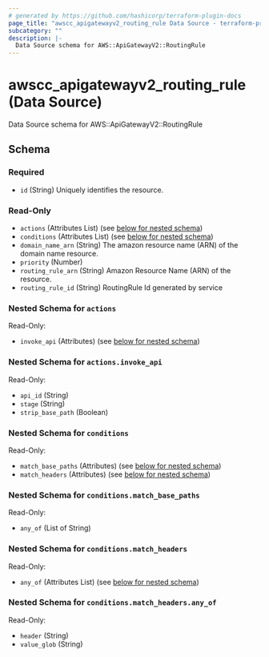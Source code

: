 ```yaml
---
# generated by https://github.com/hashicorp/terraform-plugin-docs
page_title: "awscc_apigatewayv2_routing_rule Data Source - terraform-provider-awscc"
subcategory: ""
description: |-
  Data Source schema for AWS::ApiGatewayV2::RoutingRule
---
```


# awscc_apigatewayv2_routing_rule (Data Source)

Data Source schema for AWS::ApiGatewayV2::RoutingRule



<!-- schema generated by tfplugindocs -->
## Schema

### Required

- `id` (String) Uniquely identifies the resource.

### Read-Only

- `actions` (Attributes List) (see [below for nested schema](#nestedatt--actions))
- `conditions` (Attributes List) (see [below for nested schema](#nestedatt--conditions))
- `domain_name_arn` (String) The amazon resource name (ARN) of the domain name resource.
- `priority` (Number)
- `routing_rule_arn` (String) Amazon Resource Name (ARN) of the resource.
- `routing_rule_id` (String) RoutingRule Id generated by service

<a id="nestedatt--actions"></a>
### Nested Schema for `actions`

Read-Only:

- `invoke_api` (Attributes) (see [below for nested schema](#nestedatt--actions--invoke_api))

<a id="nestedatt--actions--invoke_api"></a>
### Nested Schema for `actions.invoke_api`

Read-Only:

- `api_id` (String)
- `stage` (String)
- `strip_base_path` (Boolean)



<a id="nestedatt--conditions"></a>
### Nested Schema for `conditions`

Read-Only:

- `match_base_paths` (Attributes) (see [below for nested schema](#nestedatt--conditions--match_base_paths))
- `match_headers` (Attributes) (see [below for nested schema](#nestedatt--conditions--match_headers))

<a id="nestedatt--conditions--match_base_paths"></a>
### Nested Schema for `conditions.match_base_paths`

Read-Only:

- `any_of` (List of String)


<a id="nestedatt--conditions--match_headers"></a>
### Nested Schema for `conditions.match_headers`

Read-Only:

- `any_of` (Attributes List) (see [below for nested schema](#nestedatt--conditions--match_headers--any_of))

<a id="nestedatt--conditions--match_headers--any_of"></a>
### Nested Schema for `conditions.match_headers.any_of`

Read-Only:

- `header` (String)
- `value_glob` (String)
